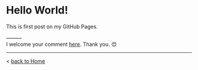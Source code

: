 # Hello World!

This is first post on my GitHub Pages.

———  
I welcome your comment [here](https://github.com/pakLebah/paklebah.github.io/issues/1). Thank you. 😊

---
< [back to Home](index.md)
